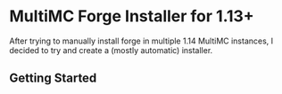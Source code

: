 # MultiMC Forge Installer for 1.13+
After trying to manually install forge in multiple 1.14 MultiMC instances, I decided to try and create a (mostly automatic) installer. 

## Getting Started

